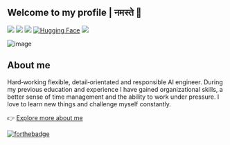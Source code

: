 ## Welcome to my profile | नमस्ते 🙏

[![](https://img.shields.io/badge/LinkedIn-nssharmaofficial-blue?logo=Linkedin&logoColor=blue&labelColor=black)](https://www.linkedin.com/in/nssharmaofficial/)
[![](https://img.shields.io/badge/Gmail-nssharma.official%40gmail.com-red?logo=Gmail&logoColor=Red&labelColor=black)](mailto:nssharma.official@gmail.com)
[![](https://img.shields.io/badge/Hashnode-nssharma-2962FF?logo=hashnode&logoColor=2962FF&labelColor=black)](https://nssharma.hashnode.dev/)
[![Hugging Face](https://img.shields.io/badge/Hugging%20Face-nssharmaofficial-FFD21E?logo=huggingface&logoColor=FFD21E&labelColor=black)](https://huggingface.co/nssharmaofficial)
[![](https://img.shields.io/website-up-down-green-red/http/shields.io.svg)](https://nssharmaofficial.github.io/)

![image](https://github.com/user-attachments/assets/f7264b41-0e83-4de1-8511-1e599580f5df)

## About me

Hard‐working flexible, detail‐orientated and responsible AI engineer. During my previous education
and experience I have gained organizational skills, a better sense of time management and the
ability to work under pressure. I love to learn new things and challenge myself constantly.

:point_right: [Explore more about me](https://linktr.ee/nssharma) 

[![forthebadge](https://forthebadge.com/images/badges/built-with-love.svg)](https://forthebadge.com)

